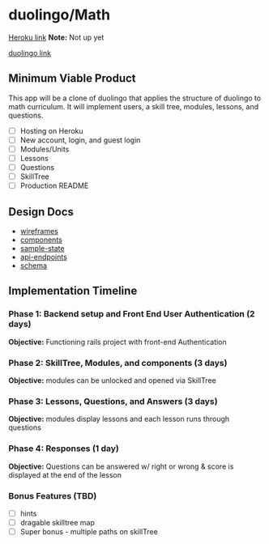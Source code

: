 # duolingo/Math

[Heroku link][heroku] **Note:** Not up yet

[duolingo link][duolingo]

[heroku]: http://www.herokuapp.com
[duolingo]: https://duolingo.com

## Minimum Viable Product

This app will be a clone of duolingo that applies the structure of duolingo to math curriculum. It will implement users, a skill tree, modules, lessons, and questions.


- [ ] Hosting on Heroku
- [ ] New account, login, and guest login
- [ ] Modules/Units
- [ ] Lessons
- [ ] Questions
- [ ] SkillTree
- [ ] Production README

## Design Docs
* [wireframes](./wireframes)
* [components](./component_hierarchy.md)
* [sample-state](./sample_state.md)
* [api-endpoints](./apiendpoints.md)
* [schema](./schema.md)

## Implementation Timeline

### Phase 1: Backend setup and Front End User Authentication (2 days)

**Objective:** Functioning rails project with front-end Authentication

### Phase 2: SkillTree, Modules, and components (3 days)

**Objective:** modules can be unlocked and opened via SkillTree

### Phase 3: Lessons, Questions, and Answers (3 days)

**Objective:** modules display lessons and each lesson runs through questions

### Phase 4: Responses (1 day)

**Objective:** Questions can be answered w/ right or wrong & score is displayed at the end of the lesson


### Bonus Features (TBD)
- [ ] hints
- [ ] dragable skilltree map
- [ ] Super bonus - multiple paths on skillTree
